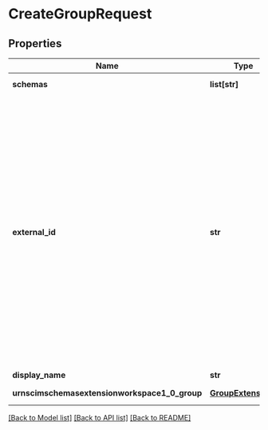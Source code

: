 # CreateGroupRequest

## Properties
Name | Type | Description | Notes
------------ | ------------- | ------------- | -------------
**schemas** | **list[str]** | Schemas of the group to be created. | [optional] 
**external_id** | **str** | An identifier for the resource as defined by the provisioning client.  The \&quot;externalId\&quot; may simplify identification of a   resource between the provisioning client and the service provider by allowing the client to use a filter to locate the   resource with an identifier from the provisioning domain, obviating the need to store a local mapping between the provisioning   domain&#39;s identifier of the resource and the identifier used by the service provider.  Each resource MAY include a non-empty \&quot;externalId\&quot; value. | [optional] 
**display_name** | **str** | Name of the group. | [optional] 
**urnscimschemasextensionworkspace1_0_group** | [**GroupExtensions**](GroupExtensions.md) | Extension to group schema. | [optional] 

[[Back to Model list]](../README.md#documentation-for-models) [[Back to API list]](../README.md#documentation-for-api-endpoints) [[Back to README]](../README.md)


